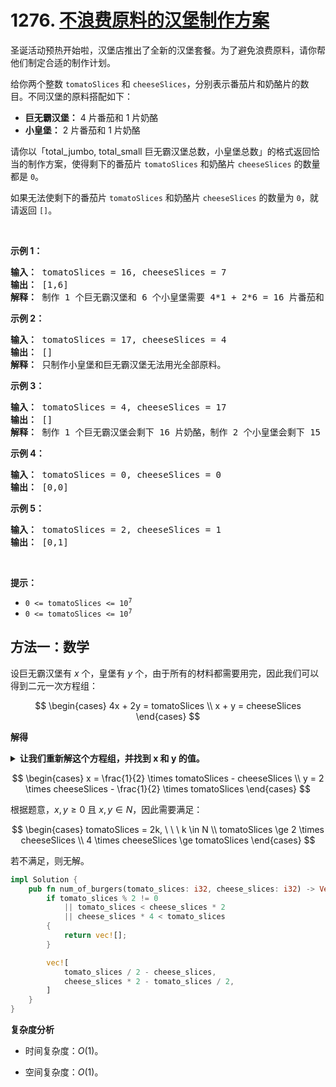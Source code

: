 # 1276. [不浪费原料的汉堡制作方案][_1276]

圣诞活动预热开始啦，汉堡店推出了全新的汉堡套餐。为了避免浪费原料，请你帮他们制定合适的制作计划。

给你两个整数 `tomatoSlices` 和 `cheeseSlices`，分别表示番茄片和奶酪片的数目。不同汉堡的原料搭配如下：

- <strong>巨无霸汉堡：</strong> 4 片番茄和 1 片奶酪
- <strong>小皇堡：</strong> 2 片番茄和 1 片奶酪

请你以「total_jumbo, total_small 巨无霸汉堡总数，小皇堡总数」的格式返回恰当的制作方案，使得剩下的番茄片 `tomatoSlices` 和奶酪片 `cheeseSlices` 的数量都是 `0`。

如果无法使剩下的番茄片 `tomatoSlices` 和奶酪片 `cheeseSlices` 的数量为 `0`，就请返回 `[]`。

<p>&nbsp;</p>

<strong>示例 1：</strong>

<pre>
<strong>输入：</strong> tomatoSlices = 16, cheeseSlices = 7
<strong>输出：</strong> [1,6]
<strong>解释：</strong> 制作 1 个巨无霸汉堡和 6 个小皇堡需要 4*1 + 2*6 = 16 片番茄和 1 + 6 = 7 片奶酪。不会剩下原料。
</pre>

<strong>示例 2：</strong>

<pre>
<strong>输入：</strong> tomatoSlices = 17, cheeseSlices = 4
<strong>输出：</strong> []
<strong>解释：</strong> 只制作小皇堡和巨无霸汉堡无法用光全部原料。
</pre>

<strong>示例 3：</strong>

<pre>
<strong>输入：</strong> tomatoSlices = 4, cheeseSlices = 17
<strong>输出：</strong> []
<strong>解释：</strong> 制作 1 个巨无霸汉堡会剩下 16 片奶酪，制作 2 个小皇堡会剩下 15 片奶酪。
</pre>

<strong>示例 4：</strong>

<pre>
<strong>输入：</strong> tomatoSlices = 0, cheeseSlices = 0
<strong>输出：</strong> [0,0]
</pre>

<strong>示例 5：</strong>

<pre>
<strong>输入：</strong> tomatoSlices = 2, cheeseSlices = 1
<strong>输出：</strong> [0,1]
</pre>

<p>&nbsp;</p>

<strong>提示：</strong>

<ul>
    <li><code>0 &lt;= tomatoSlices &lt;= 10<sup>7</sup></code></li>
    <li><code>0 &lt;= tomatoSlices &lt;= 10<sup>7</sup></code></li>
</ul>

## 方法一：数学

设巨无霸汉堡有 $x$ 个，皇堡有 $y$ 个，由于所有的材料都需要用完，因此我们可以得到二元一次方程组：

$$
\begin{cases}
4x + 2y = tomatoSlices \\
x + y = cheeseSlices
\end{cases}
$$

<strong>解得</strong>

<details><summary><b>让我们重新解这个方程组，并找到 x 和 y 的值。</b></summary>

我们有两个方程：

$$
\begin{cases}
4x + 2y = tomatoSlices \\
x + y = cheeseSlices
\end{cases}
$$

我们可以使用消元法来解这个方程组。首先，我们可以将第二个方程乘以2，以便我们可以从第一个方程中减去它，消去 $y$：

$$
\begin{cases}
4x + 2y = tomatoSlices \\
2x + 2y = 2 \times cheeseSlices
\end{cases}
$$

现在，我们从第一个方程中减去第二个方程：

$$
\begin{aligned}
(4x + 2y) - (2x + 2y) & = tomatoSlices - 2 \times cheeseSlices \\
2x & = tomatoSlices - 2 \times cheeseSlices \\
x & = \frac{tomatoSlices - 2 \times cheeseSlices}{2}
\end{aligned}
$$

接下来，我们将 $x$ 的值代入第二个原始方程中解出 $y$：

$$
\begin{aligned}
x + y & = cheeseSlices \\
\frac{tomatoSlices - 2 \times cheeseSlices}{2}  & = cheeseSlices
\end{aligned}
$$

现在我们解出 $y$：

$$
\begin{aligned}
y & = cheeseSlices - \frac{tomatoSlices - 2 \times cheeseSlices }{2} \\
y & = cheeseSlices - \frac{tomatoSlices}{2} + cheeseSlices \\
y & = 2 \times cheeseSlices - \frac{tomatoSlices}{2}
\end{aligned}
$$

所以，我们得到了 $x$ 和 $y$ 的值：

$$
\begin{aligned}
x & = \frac{tomatoSlices - 2 \times cheeseSlices }{2} \\
y & = 2 \times cheeseSlices - \frac{tomatoSlices}{2}
\end{aligned}
$$

</details>

$$
\begin{cases}
x = \frac{1}{2} \times tomatoSlices - cheeseSlices \\
y = 2 \times cheeseSlices - \frac{1}{2} \times tomatoSlices
\end{cases}
$$

根据题意，$x,y≥0$ 且 $x,y∈N$，因此需要满足：

$$
\begin{cases}
 tomatoSlices = 2k, \ \ \ k \in N \\
 tomatoSlices \ge 2 \times cheeseSlices \\
 4 \times cheeseSlices \ge tomatoSlices
\end{cases}
$$

若不满足，则无解。

```rust
impl Solution {
    pub fn num_of_burgers(tomato_slices: i32, cheese_slices: i32) -> Vec<i32> {
        if tomato_slices % 2 != 0
            || tomato_slices < cheese_slices * 2
            || cheese_slices * 4 < tomato_slices
        {
            return vec![];
        }

        vec![
            tomato_slices / 2 - cheese_slices,
            cheese_slices * 2 - tomato_slices / 2,
        ]
    }
}
```

<strong>复杂度分析</strong>

- 时间复杂度：$O(1)$。

- 空间复杂度：$O(1)$。

[_1276]: https://leetcode.cn/problems/number-of-burgers-with-no-waste-of-ingredients/description/
